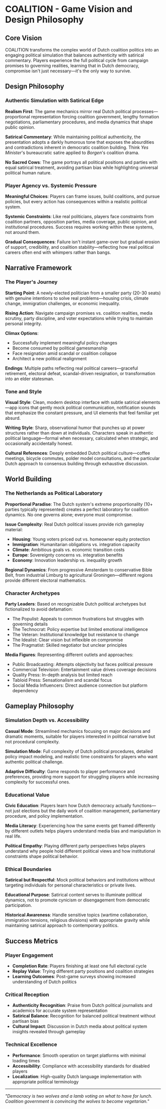 # COALITION - Game Vision and Design Philosophy

## Core Vision

COALITION transforms the complex world of Dutch coalition politics into an engaging political simulation that balances authenticity with satirical commentary. Players experience the full political cycle from campaign promises to governing realities, learning that in Dutch democracy, compromise isn't just necessary—it's the only way to survive.

## Design Philosophy

### Authentic Simulation with Satirical Edge

**Realism First**: The game mechanics mirror real Dutch political processes—proportional representation forcing coalition government, lengthy formation negotiations, parliamentary procedures, and media dynamics that shape public opinion.

**Satirical Commentary**: While maintaining political authenticity, the presentation adopts a darkly humorous tone that exposes the absurdities and contradictions inherent in democratic coalition building. Think *Yes Minister*'s bureaucratic satire applied to *Borgen*'s coalition drama.

**No Sacred Cows**: The game portrays all political positions and parties with equal satirical treatment, avoiding partisan bias while highlighting universal political human nature.

### Player Agency vs. Systemic Pressure

**Meaningful Choices**: Players can frame issues, build coalitions, and pursue policies, but every action has consequences within a realistic political system.

**Systemic Constraints**: Like real politicians, players face constraints from coalition partners, opposition parties, media coverage, public opinion, and institutional procedures. Success requires working within these systems, not around them.

**Gradual Consequences**: Failure isn't instant game-over but gradual erosion of support, credibility, and coalition stability—reflecting how real political careers often end with whimpers rather than bangs.

## Narrative Framework

### The Player's Journey

**Starting Point**: A newly-elected politician from a smaller party (20-30 seats) with genuine intentions to solve real problems—housing crisis, climate change, immigration challenges, or economic inequality.

**Rising Action**: Navigate campaign promises vs. coalition realities, media scrutiny, party discipline, and voter expectations while trying to maintain personal integrity.

**Climax Options**:
- Successfully implement meaningful policy changes
- Become consumed by political gamesmanship
- Face resignation amid scandal or coalition collapse
- Architect a new political realignment

**Endings**: Multiple paths reflecting real political careers—graceful retirement, electoral defeat, scandal-driven resignation, or transformation into an elder statesman.

### Tone and Style

**Visual Style**: Clean, modern desktop interface with subtle satirical elements—app icons that gently mock political communication, notification sounds that emphasize the constant pressure, and UI elements that feel familiar yet absurd.

**Writing Style**: Sharp, observational humor that punches up at power structures rather than down at individuals. Characters speak in authentic political language—formal when necessary, calculated when strategic, and occasionally accidentally honest.

**Cultural References**: Deeply embedded Dutch political culture—coffee meetings, bicycle commutes, polder model consultations, and the particular Dutch approach to consensus building through exhaustive discussion.

## World Building

### The Netherlands as Political Laboratory

**Proportional Paradise**: The Dutch system's extreme proportionality (10+ parties typically represented) creates a perfect laboratory for coalition dynamics. No one governs alone; everyone must compromise.

**Issue Complexity**: Real Dutch political issues provide rich gameplay material:
- **Housing**: Young voters priced out vs. homeowner equity protection
- **Immigration**: Humanitarian obligations vs. integration capacity
- **Climate**: Ambitious goals vs. economic transition costs
- **Europe**: Sovereignty concerns vs. integration benefits
- **Economy**: Innovation leadership vs. inequality growth

**Regional Dynamics**: From progressive Amsterdam to conservative Bible Belt, from industrial Limburg to agricultural Groningen—different regions provide different electoral mathematics.

### Character Archetypes

**Party Leaders**: Based on recognizable Dutch political archetypes but fictionalized to avoid defamation:
- The Populist: Appeals to common frustrations but struggles with governing details
- The Technocrat: Policy expertise but limited emotional intelligence
- The Veteran: Institutional knowledge but resistance to change
- The Idealist: Clear vision but inflexible on compromise
- The Pragmatist: Skilled negotiator but unclear principles

**Media Figures**: Representing different outlets and approaches:
- Public Broadcasting: Attempts objectivity but faces political pressure
- Commercial Television: Entertainment value drives coverage decisions
- Quality Press: In-depth analysis but limited reach
- Tabloid Press: Sensationalism and scandal focus
- Social Media Influencers: Direct audience connection but platform dependency

## Gameplay Philosophy

### Simulation Depth vs. Accessibility

**Casual Mode**: Streamlined mechanics focusing on major decisions and dramatic moments, suitable for players interested in political narrative but not procedural complexity.

**Simulation Mode**: Full complexity of Dutch political procedures, detailed policy impact modeling, and realistic time constraints for players who want authentic political challenge.

**Adaptive Difficulty**: Game responds to player performance and preferences, providing more support for struggling players while increasing complexity for successful ones.

### Educational Value

**Civic Education**: Players learn how Dutch democracy actually functions—not just elections but the daily work of coalition management, parliamentary procedure, and policy implementation.

**Media Literacy**: Experiencing how the same events get framed differently by different outlets helps players understand media bias and manipulation in real life.

**Political Empathy**: Playing different party perspectives helps players understand why people hold different political views and how institutional constraints shape political behavior.

### Ethical Boundaries

**Satirical but Respectful**: Mock political behaviors and institutions without targeting individuals for personal characteristics or private lives.

**Educational Purpose**: Satirical content serves to illuminate political dynamics, not to promote cynicism or disengagement from democratic participation.

**Historical Awareness**: Handle sensitive topics (wartime collaboration, immigration tensions, religious divisions) with appropriate gravity while maintaining satirical approach to contemporary politics.

## Success Metrics

### Player Engagement
- **Completion Rate**: Players finishing at least one full electoral cycle
- **Replay Value**: Trying different party positions and coalition strategies
- **Learning Outcomes**: Post-game surveys showing increased understanding of Dutch politics

### Critical Reception
- **Authenticity Recognition**: Praise from Dutch political journalists and academics for accurate system representation
- **Satirical Balance**: Recognition for balanced political treatment without partisan bias
- **Cultural Impact**: Discussion in Dutch media about political system insights revealed through gameplay

### Technical Excellence
- **Performance**: Smooth operation on target platforms with minimal loading times
- **Accessibility**: Compliance with accessibility standards for disabled players
- **Localization**: High-quality Dutch language implementation with appropriate political terminology

---

*"Democracy is two wolves and a lamb voting on what to have for lunch. Coalition government is convincing the wolves to become vegetarian."*